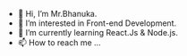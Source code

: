- 👋 Hi, I’m Mr.Bhanuka.
- 👀 I’m interested in Front-end Development.
- 🌱 I’m currently learning React.Js & Node.js.
- 📫 How to reach me ...

<!---
MrBhanukab/MrBhanukab is a ✨ special ✨ repository because its `README.md` (this file) appears on your GitHub profile.
You can click the Preview link to take a look at your changes.
--->
